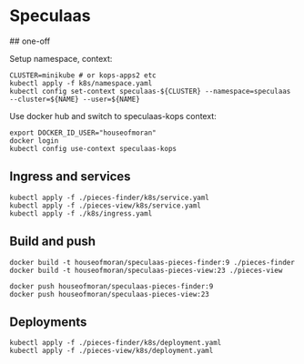 # Speculaas

## one-off

Setup namespace, context:

    CLUSTER=minikube # or kops-apps2 etc
    kubectl apply -f k8s/namespace.yaml
    kubectl config set-context speculaas-${CLUSTER} --namespace=speculaas --cluster=${NAME} --user=${NAME}

Use docker hub and switch to speculaas-kops context:

    export DOCKER_ID_USER="houseofmoran"
    docker login
    kubectl config use-context speculaas-kops

## Ingress and services
    
    kubectl apply -f ./pieces-finder/k8s/service.yaml
    kubectl apply -f ./pieces-view/k8s/service.yaml
    kubectl apply -f ./k8s/ingress.yaml
    
## Build and push

    docker build -t houseofmoran/speculaas-pieces-finder:9 ./pieces-finder
    docker build -t houseofmoran/speculaas-pieces-view:23 ./pieces-view
    
    docker push houseofmoran/speculaas-pieces-finder:9
    docker push houseofmoran/speculaas-pieces-view:23
        
## Deployments

    kubectl apply -f ./pieces-finder/k8s/deployment.yaml
    kubectl apply -f ./pieces-view/k8s/deployment.yaml
